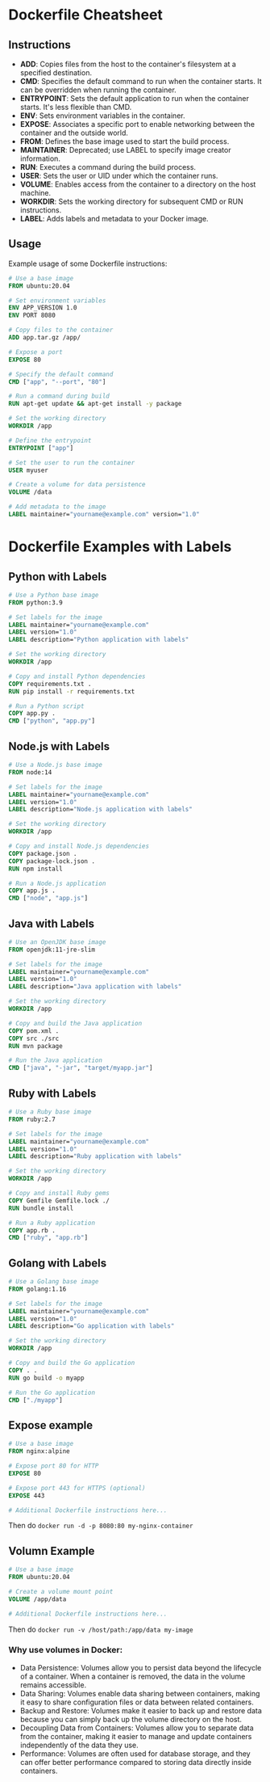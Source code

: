 # Dockerfile Cheatsheet

## Instructions

- **ADD**: Copies files from the host to the container's filesystem at a specified destination.
- **CMD**: Specifies the default command to run when the container starts. It can be overridden when running the container.
- **ENTRYPOINT**: Sets the default application to run when the container starts. It's less flexible than CMD.
- **ENV**: Sets environment variables in the container.
- **EXPOSE**: Associates a specific port to enable networking between the container and the outside world.
- **FROM**: Defines the base image used to start the build process.
- **MAINTAINER**: Deprecated; use LABEL to specify image creator information.
- **RUN**: Executes a command during the build process.
- **USER**: Sets the user or UID under which the container runs.
- **VOLUME**: Enables access from the container to a directory on the host machine.
- **WORKDIR**: Sets the working directory for subsequent CMD or RUN instructions.
- **LABEL**: Adds labels and metadata to your Docker image.

## Usage

Example usage of some Dockerfile instructions:

```Dockerfile
# Use a base image
FROM ubuntu:20.04

# Set environment variables
ENV APP_VERSION 1.0
ENV PORT 8080

# Copy files to the container
ADD app.tar.gz /app/

# Expose a port
EXPOSE 80

# Specify the default command
CMD ["app", "--port", "80"]

# Run a command during build
RUN apt-get update && apt-get install -y package

# Set the working directory
WORKDIR /app

# Define the entrypoint
ENTRYPOINT ["app"]

# Set the user to run the container
USER myuser

# Create a volume for data persistence
VOLUME /data

# Add metadata to the image
LABEL maintainer="yourname@example.com" version="1.0"
```

# Dockerfile Examples with Labels

## Python with Labels

```Dockerfile
# Use a Python base image
FROM python:3.9

# Set labels for the image
LABEL maintainer="yourname@example.com"
LABEL version="1.0"
LABEL description="Python application with labels"

# Set the working directory
WORKDIR /app

# Copy and install Python dependencies
COPY requirements.txt .
RUN pip install -r requirements.txt

# Run a Python script
COPY app.py .
CMD ["python", "app.py"]
```
## Node.js with Labels
```Dockerfile
# Use a Node.js base image
FROM node:14

# Set labels for the image
LABEL maintainer="yourname@example.com"
LABEL version="1.0"
LABEL description="Node.js application with labels"

# Set the working directory
WORKDIR /app

# Copy and install Node.js dependencies
COPY package.json .
COPY package-lock.json .
RUN npm install

# Run a Node.js application
COPY app.js .
CMD ["node", "app.js"]
```
## Java with Labels
```Dockerfile
# Use an OpenJDK base image
FROM openjdk:11-jre-slim

# Set labels for the image
LABEL maintainer="yourname@example.com"
LABEL version="1.0"
LABEL description="Java application with labels"

# Set the working directory
WORKDIR /app

# Copy and build the Java application
COPY pom.xml .
COPY src ./src
RUN mvn package

# Run the Java application
CMD ["java", "-jar", "target/myapp.jar"]
```
## Ruby with Labels
```Dockerfile
# Use a Ruby base image
FROM ruby:2.7

# Set labels for the image
LABEL maintainer="yourname@example.com"
LABEL version="1.0"
LABEL description="Ruby application with labels"

# Set the working directory
WORKDIR /app

# Copy and install Ruby gems
COPY Gemfile Gemfile.lock ./
RUN bundle install

# Run a Ruby application
COPY app.rb .
CMD ["ruby", "app.rb"]
```
## Golang with Labels
```Dockerfile
# Use a Golang base image
FROM golang:1.16

# Set labels for the image
LABEL maintainer="yourname@example.com"
LABEL version="1.0"
LABEL description="Go application with labels"

# Set the working directory
WORKDIR /app

# Copy and build the Go application
COPY . .
RUN go build -o myapp

# Run the Go application
CMD ["./myapp"]
```

## Expose example
```dockerfile
# Use a base image
FROM nginx:alpine

# Expose port 80 for HTTP
EXPOSE 80

# Expose port 443 for HTTPS (optional)
EXPOSE 443

# Additional Dockerfile instructions here...

```
Then do ```docker run -d -p 8080:80 my-nginx-container```

## Volumn Example

```dockerfile
# Use a base image
FROM ubuntu:20.04

# Create a volume mount point
VOLUME /app/data

# Additional Dockerfile instructions here...

```

Then do ```docker run -v /host/path:/app/data my-image```

### Why use volumes in Docker:
- Data Persistence: Volumes allow you to persist data beyond the lifecycle of a container. When a container is removed, the data in the volume remains accessible.
- Data Sharing: Volumes enable data sharing between containers, making it easy to share configuration files or data between related containers.
- Backup and Restore: Volumes make it easier to back up and restore data because you can simply back up the volume directory on the host.
- Decoupling Data from Containers: Volumes allow you to separate data from the container, making it easier to manage and update containers independently of the data they use.
- Performance: Volumes are often used for database storage, and they can offer better performance compared to storing data directly inside containers.
